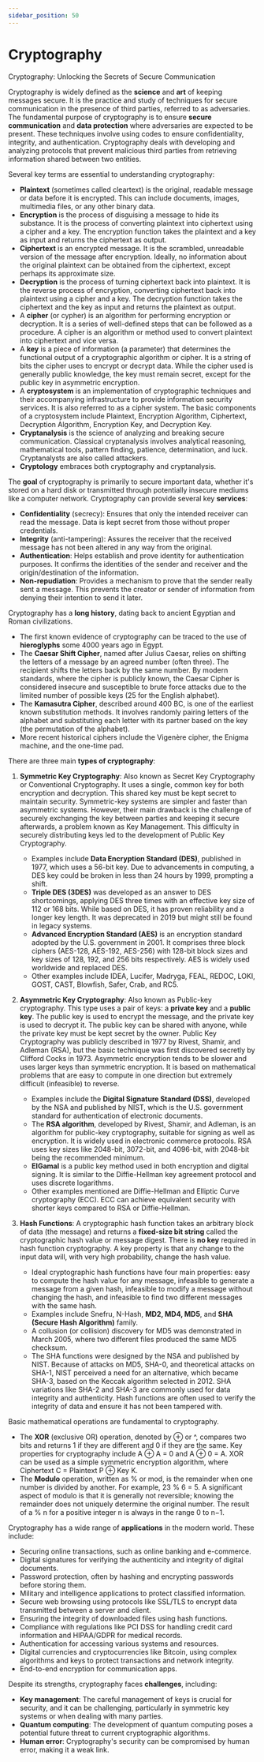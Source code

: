 ```yaml
---
sidebar_position: 50
---
```

# Cryptography

Cryptography: Unlocking the Secrets of Secure Communication  

Cryptography is widely defined as the **science** and **art** of keeping messages secure. It is the practice and study of techniques for secure communication in the presence of third parties, referred to as adversaries. The fundamental purpose of cryptography is to ensure **secure communication** and **data protection** where adversaries are expected to be present. These techniques involve using codes to ensure confidentiality, integrity, and authentication. Cryptography deals with developing and analyzing protocols that prevent malicious third parties from retrieving information shared between two entities.

Several key terms are essential to understanding cryptography:
*   **Plaintext** (sometimes called cleartext) is the original, readable message or data before it is encrypted. This can include documents, images, multimedia files, or any other binary data.
*   **Encryption** is the process of disguising a message to hide its substance. It is the process of converting plaintext into ciphertext using a cipher and a key. The encryption function takes the plaintext and a key as input and returns the ciphertext as output.
*   **Ciphertext** is an encrypted message. It is the scrambled, unreadable version of the message after encryption. Ideally, no information about the original plaintext can be obtained from the ciphertext, except perhaps its approximate size.
*   **Decryption** is the process of turning ciphertext back into plaintext. It is the reverse process of encryption, converting ciphertext back into plaintext using a cipher and a key. The decryption function takes the ciphertext and the key as input and returns the plaintext as output.
*   A **cipher** (or cypher) is an algorithm for performing encryption or decryption. It is a series of well-defined steps that can be followed as a procedure. A cipher is an algorithm or method used to convert plaintext into ciphertext and vice versa.
*   A **key** is a piece of information (a parameter) that determines the functional output of a cryptographic algorithm or cipher. It is a string of bits the cipher uses to encrypt or decrypt data. While the cipher used is generally public knowledge, the key must remain secret, except for the public key in asymmetric encryption.
*   A **cryptosystem** is an implementation of cryptographic techniques and their accompanying infrastructure to provide information security services. It is also referred to as a cipher system. The basic components of a cryptosystem include Plaintext, Encryption Algorithm, Ciphertext, Decryption Algorithm, Encryption Key, and Decryption Key.
*   **Cryptanalysis** is the science of analyzing and breaking secure communication. Classical cryptanalysis involves analytical reasoning, mathematical tools, pattern finding, patience, determination, and luck. Cryptanalysts are also called attackers.
*   **Cryptology** embraces both cryptography and cryptanalysis.

The **goal** of cryptography is primarily to secure important data, whether it's stored on a hard disk or transmitted through potentially insecure mediums like a computer network. Cryptography can provide several key **services**:
*   **Confidentiality** (secrecy): Ensures that only the intended receiver can read the message. Data is kept secret from those without proper credentials.
*   **Integrity** (anti-tampering): Assures the receiver that the received message has not been altered in any way from the original.
*   **Authentication**: Helps establish and prove identity for authentication purposes. It confirms the identities of the sender and receiver and the origin/destination of the information.
*   **Non-repudiation**: Provides a mechanism to prove that the sender really sent a message. This prevents the creator or sender of information from denying their intention to send it later.

Cryptography has a **long history**, dating back to ancient Egyptian and Roman civilizations.
*   The first known evidence of cryptography can be traced to the use of **hieroglyphs** some 4000 years ago in Egypt.
*   The **Caesar Shift Cipher**, named after Julius Caesar, relies on shifting the letters of a message by an agreed number (often three). The recipient shifts the letters back by the same number. By modern standards, where the cipher is publicly known, the Caesar Cipher is considered insecure and susceptible to brute force attacks due to the limited number of possible keys (25 for the English alphabet).
*   The **Kamasutra Cipher**, described around 400 BC, is one of the earliest known substitution methods. It involves randomly pairing letters of the alphabet and substituting each letter with its partner based on the key (the permutation of the alphabet).
*   More recent historical ciphers include the Vigenère cipher, the Enigma machine, and the one-time pad.

There are three main **types of cryptography**:
1.  **Symmetric Key Cryptography**: Also known as Secret Key Cryptography or Conventional Cryptography. It uses a single, common key for both encryption and decryption. This shared key must be kept secret to maintain security. Symmetric-key systems are simpler and faster than asymmetric systems. However, their main drawback is the challenge of securely exchanging the key between parties and keeping it secure afterwards, a problem known as Key Management. This difficulty in securely distributing keys led to the development of Public Key Cryptography.
    *   Examples include **Data Encryption Standard (DES)**, published in 1977, which uses a 56-bit key. Due to advancements in computing, a DES key could be broken in less than 24 hours by 1999, prompting a shift.
    *   **Triple DES (3DES)** was developed as an answer to DES shortcomings, applying DES three times with an effective key size of 112 or 168 bits. While based on DES, it has proven reliability and a longer key length. It was deprecated in 2019 but might still be found in legacy systems.
    *   **Advanced Encryption Standard (AES)** is an encryption standard adopted by the U.S. government in 2001. It comprises three block ciphers (AES-128, AES-192, AES-256) with 128-bit block sizes and key sizes of 128, 192, and 256 bits respectively. AES is widely used worldwide and replaced DES.
    *   Other examples include IDEA, Lucifer, Madryga, FEAL, REDOC, LOKI, GOST, CAST, Blowfish, Safer, Crab, and RC5.

2.  **Asymmetric Key Cryptography**: Also known as Public-key cryptography. This type uses a pair of keys: a **private key** and a **public key**. The public key is used to encrypt the message, and the private key is used to decrypt it. The public key can be shared with anyone, while the private key must be kept secret by the owner. Public Key Cryptography was publicly described in 1977 by Rivest, Shamir, and Adleman (RSA), but the basic technique was first discovered secretly by Clifford Cocks in 1973. Asymmetric encryption tends to be slower and uses larger keys than symmetric encryption. It is based on mathematical problems that are easy to compute in one direction but extremely difficult (infeasible) to reverse.
    *   Examples include the **Digital Signature Standard (DSS)**, developed by the NSA and published by NIST, which is the U.S. government standard for authentication of electronic documents.
    *   The **RSA algorithm**, developed by Rivest, Shamir, and Adleman, is an algorithm for public-key cryptography, suitable for signing as well as encryption. It is widely used in electronic commerce protocols. RSA uses key sizes like 2048-bit, 3072-bit, and 4096-bit, with 2048-bit being the recommended minimum.
    *   **ElGamal** is a public key method used in both encryption and digital signing. It is similar to the Diffie-Hellman key agreement protocol and uses discrete logarithms.
    *   Other examples mentioned are Diffie-Hellman and Elliptic Curve cryptography (ECC). ECC can achieve equivalent security with shorter keys compared to RSA or Diffie-Hellman.

3.  **Hash Functions**: A cryptographic hash function takes an arbitrary block of data (the message) and returns a **fixed-size bit string** called the cryptographic hash value or message digest. There is **no key** required in hash function cryptography. A key property is that any change to the input data will, with very high probability, change the hash value.
    *   Ideal cryptographic hash functions have four main properties: easy to compute the hash value for any message, infeasible to generate a message from a given hash, infeasible to modify a message without changing the hash, and infeasible to find two different messages with the same hash.
    *   Examples include Snefru, N-Hash, **MD2, MD4, MD5**, and **SHA (Secure Hash Algorithm)** family.
    *   A collusion (or collision) discovery for MD5 was demonstrated in March 2005, where two different files produced the same MD5 checksum.
    *   The SHA functions were designed by the NSA and published by NIST. Because of attacks on MD5, SHA-0, and theoretical attacks on SHA-1, NIST perceived a need for an alternative, which became SHA-3, based on the Keccak algorithm selected in 2012. SHA variations like SHA-2 and SHA-3 are commonly used for data integrity and authenticity. Hash functions are often used to verify the integrity of data and ensure it has not been tampered with.

Basic mathematical operations are fundamental to cryptography.
*   The **XOR** (exclusive OR) operation, denoted by ⊕ or ^, compares two bits and returns 1 if they are different and 0 if they are the same. Key properties for cryptography include A ⊕ A = 0 and A ⊕ 0 = A. XOR can be used as a simple symmetric encryption algorithm, where Ciphertext C = Plaintext P ⊕ Key K.
*   The **Modulo** operation, written as % or mod, is the remainder when one number is divided by another. For example, 23 % 6 = 5. A significant aspect of modulo is that it is generally not reversible; knowing the remainder does not uniquely determine the original number. The result of a % n for a positive integer n is always in the range 0 to n−1.

Cryptography has a wide range of **applications** in the modern world. These include:
*   Securing online transactions, such as online banking and e-commerce.
*   Digital signatures for verifying the authenticity and integrity of digital documents.
*   Password protection, often by hashing and encrypting passwords before storing them.
*   Military and intelligence applications to protect classified information.
*   Secure web browsing using protocols like SSL/TLS to encrypt data transmitted between a server and client.
*   Ensuring the integrity of downloaded files using hash functions.
*   Compliance with regulations like PCI DSS for handling credit card information and HIPAA/GDPR for medical records.
*   Authentication for accessing various systems and resources.
*   Digital currencies and cryptocurrencies like Bitcoin, using complex algorithms and keys to protect transactions and network integrity.
*   End-to-end encryption for communication apps.

Despite its strengths, cryptography faces **challenges**, including:
*   **Key management**: The careful management of keys is crucial for security, and it can be challenging, particularly in symmetric key systems or when dealing with many parties.
*   **Quantum computing**: The development of quantum computing poses a potential future threat to current cryptographic algorithms.
*   **Human error**: Cryptography's security can be compromised by human error, making it a weak link.